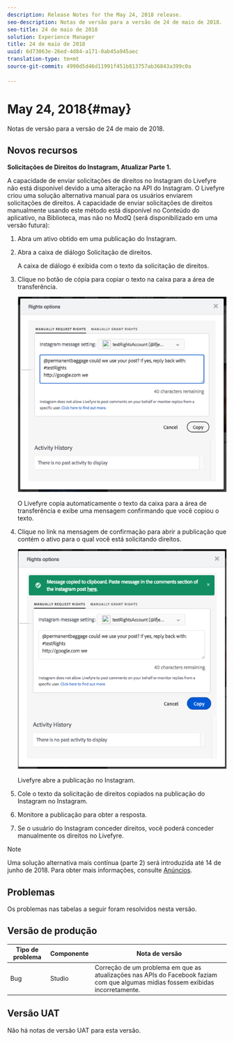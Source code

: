 ```yaml
---
description: Release Notes for the May 24, 2018 release.
seo-description: Notas de versão para a versão de 24 de maio de 2018.
seo-title: 24 de maio de 2018
solution: Experience Manager
title: 24 de maio de 2018
uuid: 6d73063e-26ed-4d84-a171-0ab45a945aec
translation-type: tm+mt
source-git-commit: 4990d5d46d11991f451b813757ab36843a399c0a

---
```



# May 24, 2018{#may}

Notas de versão para a versão de 24 de maio de 2018.

## Novos recursos

**Solicitações de Direitos do Instagram, Atualizar Parte 1.**

A capacidade de enviar solicitações de direitos no Instagram do Livefyre não está disponível devido a uma alteração na API do Instagram. O Livefyre criou uma solução alternativa manual para os usuários enviarem solicitações de direitos. A capacidade de enviar solicitações de direitos manualmente usando este método está disponível no Conteúdo do aplicativo, na Biblioteca, mas não no ModQ (será disponibilizado em uma versão futura):

1. Abra um ativo obtido em uma publicação do Instagram.
1. Abra a caixa de diálogo Solicitação de direitos.

   A caixa de diálogo é exibida com o texto da solicitação de direitos.

1. Clique no botão de cópia para copiar o texto na caixa para a área de transferência.

   ![](../assets/rr_insta_workaround1.png)

   O Livefyre copia automaticamente o texto da caixa para a área de transferência e exibe uma mensagem confirmando que você copiou o texto.

1. Clique no link na mensagem de confirmação para abrir a publicação que contém o ativo para o qual você está solicitando direitos.

   ![](../assets/rr_insta_workaround2.png)

   Livefyre abre a publicação no Instagram.

1. Cole o texto da solicitação de direitos copiados na publicação do Instagram no Instagram.
1. Monitore a publicação para obter a resposta.
1. Se o usuário do Instagram conceder direitos, você poderá conceder manualmente os direitos no Livefyre.

>[!NOTE]
>
>Uma solução alternativa mais contínua (parte 2) será introduzida até 14 de junho de 2018. Para obter mais informações, consulte [Anúncios](/help/using/c-anouncements.md#c_anouncements).

## Problemas

Os problemas nas tabelas a seguir foram resolvidos nesta versão.

## Versão de produção

| **Tipo de problema** | **Componente** | **Nota de versão** |
|---|---|---|
| Bug | Studio | Correção de um problema em que as atualizações nas APIs do Facebook faziam com que algumas mídias fossem exibidas incorretamente. |

## Versão UAT

Não há notas de versão UAT para esta versão.
